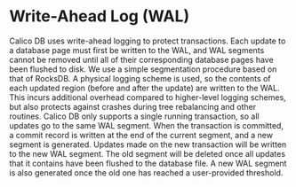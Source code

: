 # Write-Ahead Log (WAL)
Calico DB uses write-ahead logging to protect transactions.
Each update to a database page must first be written to the WAL, and WAL segments cannot be removed until all of their corresponding database pages have been flushed to disk.
We use a simple segmentation procedure based on that of RocksDB.
A physical logging scheme is used, so the contents of each updated region (before and after the update) are written to the WAL.
This incurs additional overhead compared to higher-level logging schemes, but also protects against crashes during tree rebalancing and other routines.
Calico DB only supports a single running transaction, so all updates go to the same WAL segment.
When the transaction is committed, a commit record is written at the end of the current segment, and a new segment is generated.
Updates made on the new transaction will be written to the new WAL segment.
The old segment will be deleted once all updates that it contains have been flushed to the database file.
A new WAL segment is also generated once the old one has reached a user-provided threshold.
